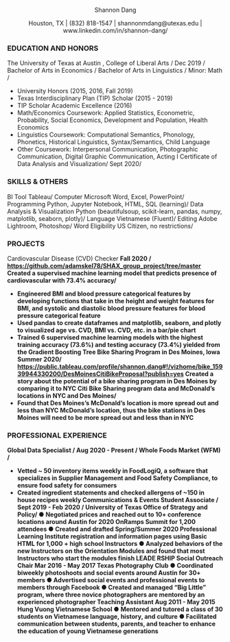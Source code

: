 
<p align="center"> 
    Shannon Dang 
</p>
<p align="center">
Houston, TX  |  (832) 818-1547 |  shannonmdang@utexas.edu  |  www.linkedin.com/in/shannon-dang/ 
</p>

### EDUCATION AND HONORS
The University of Texas at Austin , College of Liberal Arts /
Dec 2019 /
Bachelor of Arts in Economics /
Bachelor of Arts in Linguistics /
Minor: Math /
- University Honors (2015, 2016, Fall 2019)
- Texas Interdisciplinary Plan (TIP) Scholar (2015 - 2019)
- TIP Scholar Academic Excellence (2016)
-  Math/Economics Coursework: Applied Statistics, Econometric, Probability, Social Economics, Development and Population, Health Economics
-  Linguistics Coursework: Computational Semantics, Phonology, Phonetics, Historical Linguistics, Syntax/Semantics, Child Language
-  Other Coursework: Interpersonal Communication, Photographic Communication, Digital Graphic Communication, Acting I
Certificate of Data Analysis and Visualization/
Sept 2020/

### SKILLS & OTHERS
BI Tool Tableau/
Computer Microsoft Word, Excel, PowerPoint/
Programming Python, Jupyter Notebook, HTML, SQL (learning)/
Data Analysis & Visualization Python (beautifulsoup, scikit-learn, pandas, numpy, matplotlib, seaborn, plotly)/
Language Vietnamese (Fluent)/
Editing Adobe Lightroom, Photoshop/
Word Eligibility US Citizen, no restrictions/

### PROJECTS
Cardiovascular Disease (CVD) Checker <b>
Fall 2020 /
https://github.com/adamskel78/SHAX_group_project/tree/master
Created a supervised machine learning model that predicts presence of cardiovascular with 73.4% accuracy/
- Engineered BMI and blood pressure categorical features by developing functions that take in the height and weight features for
BMI, and systolic and diastolic blood pressure features for blood pressure categorical feature
- Used pandas to create dataframes and matplotlib, seaborn, and plotly to visualized age vs. CVD, BMI vs. CVD, etc. in a bar/pie
chart
- Trained 6 supervised machine learning models with the highest training accuracy (73.6%) and testing accuracy (73.4%) yielded
from the Gradient Boosting Tree
Bike Sharing Program in Des Moines, Iowa Summer 2020/
https://public.tableau.com/profile/shannon.dang#!/vizhome/bike_15939944330200/DesMoinesCitiBikeProposal?publish=yes
Created a story about the potential of a bike sharing program in Des Moines by comparing it to NYC Citi Bike Sharing program data and
McDonaldʼs locations in NYC and Des Moines/
- Found that Des Moinesʼs McDonaldʼs location is more spread out and less than NYC McDonaldʼs location, thus the bike stations
in Des Moines will need to be more spread out and less than in NYC

### PROFESSIONAL EXPERIENCE
Global Data Specialist /
Aug 2020 - Present /
Whole Foods Market (WFM) /
- Vetted ~ 50 inventory items weekly in FoodLogiQ, a software that specializes in Supplier Management and Food Safety Compliance, to ensure
food safety for consumers
- Created ingredient statements and checked allergens of ~150 in house recipes weekly
Communications & Events Student Associate /
Sept 2019 - Feb 2020 /
University of Texas Office of Strategy and Policy/
● Negotiated prices and reached out to 10+ conference locations around Austin for 2020 OnRamps Summit for 1,200 attendees
● Created and drafted Spring/Summer 2020 Professional Learning Institute registration and information pages using Basic HTML for 1,000 + high
school Instructors
● Analyzed behaviors of the new Instructors on the Orientation Modules and found that most Instructors who start the modules finish
LEADE RSHIP
Social Outreach Chair Mar 2016 - May 2017
Texas Photography Club
● Coordinated biweekly photoshoots and social events around Austin for 30+ members
● Advertised social events and professional events to members through Facebook
● Created and managed “Big Little” program, where three novice photographers are mentored by an experienced photographer
Teaching Assistant Aug 2011 - May 2015
Hung Vuong Vietnamese School
● Mentored and tutored a class of 30 students on Vietnamese language, history, and culture
● Facilitated communication between students, parents, and teacher to enhance the education of young Vietnamese generations
